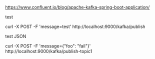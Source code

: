 https://www.confluent.io/blog/apache-kafka-spring-boot-application/

test

curl -X POST -F 'message=test' http://localhost:9000/kafka/publish

test JSON

 curl -X POST -F 'message={"foo": "fail"}' http://localhost:9000/kafka/publish-topic1